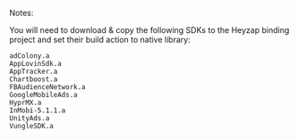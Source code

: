 ﻿Notes:

You will need to download & copy the following SDKs to the Heyzap binding project and set their build action to native library:

	adColony.a
	AppLovinSdk.a
	AppTracker.a
	Chartboost.a
	FBAudienceNetwork.a
	GoogleMobileAds.a
	HyprMX.a
	InMobi-5.1.1.a
	UnityAds.a
	VungleSDK.a
